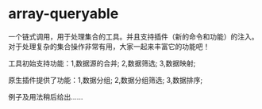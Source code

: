 # array-queryable
一个链式调用，用于处理集合的工具。并且支持插件（新的命令和功能）的注入。对于处理复杂的集合操作非常有用，大家一起来丰富它的功能吧！

工具初始支持功能：1,数据源的合并; 2,数据筛选; 3,数据映射;

原生插件提供了功能：1,数据分组; 2,数据分组筛选; 3,数据排序;

例子及用法稍后给出......
